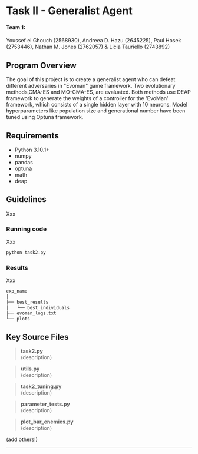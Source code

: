 # Task II - Generalist Agent

#### Team 1:
Youssef el Ghouch (2568930), Andreea D. Hazu (2645225), Paul Hosek (2753446), Nathan M. Jones (2762057) & Licia Tauriello (2743892)

## Program Overview
The goal of this project is to create a generalist agent who can defeat different adversaries in "Evoman" game framework.
Two evolutionary methods,CMA-ES and MO-CMA-ES, are evaluated. Both methods use DEAP framework to generate the weights of a controller for the 'EvoMan' framework, which consists of a single hidden layer with 10 neurons. Model hyperparameters like population size and generational number have been tuned using Optuna framework.
## Requirements

* Python 3.10.1+
* numpy
* pandas
* optuna
* math
* deap

## Guidelines

Xxx

### Running code

Xxx

```sh
python task2.py
```

### Results

Xxx

```sh
exp_name
│
├── best_results
│   └── best_individuals
├── evoman_logs.txt
└── plots
```

## Key Source Files
> **task2.py**  
> (description)

> **utils.py**  
> (description)

> **task2_tuning.py**  
> (description)

> **parameter_tests.py**  
> (description)

> **plot_bar_enemies.py**  
> (description)

(add others!)

---

